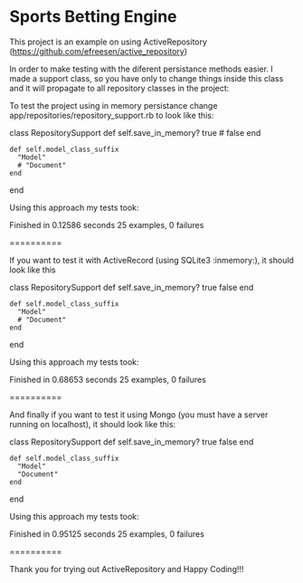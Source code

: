 # Sports Betting Engine

This project is an example on using ActiveRepository (https://github.com/efreesen/active_repository)

In order to make testing with the diferent persistance methods easier. I made a support class, so you have only to change things inside this class and it will propagate to all repository classes in the project:

To test the project using in memory persistance change app/repositories/repository_support.rb to look like this:

  class RepositorySupport
    def self.save_in_memory?
      true
      # false
    end

    def self.model_class_suffix
      "Model"
      # "Document"
    end
  end

Using this approach my tests took:

Finished in 0.12586 seconds
25 examples, 0 failures

==========

If you want to test it with ActiveRecord (using SQLite3 :inmemory:), it should look like this

  class RepositorySupport
    def self.save_in_memory?
      true
      false
    end

    def self.model_class_suffix
      "Model"
      # "Document"
    end
  end

Using this approach my tests took:

Finished in 0.68653 seconds
25 examples, 0 failures

==========

And finally if you want to test it using Mongo (you must have a server running on localhost), it should look like this:

  class RepositorySupport
    def self.save_in_memory?
      true
      false
    end

    def self.model_class_suffix
      "Model"
      "Document"
    end
  end

Using this approach my tests took:

Finished in 0.95125 seconds
25 examples, 0 failures

==========

Thank you for trying out ActiveRepository and Happy Coding!!!